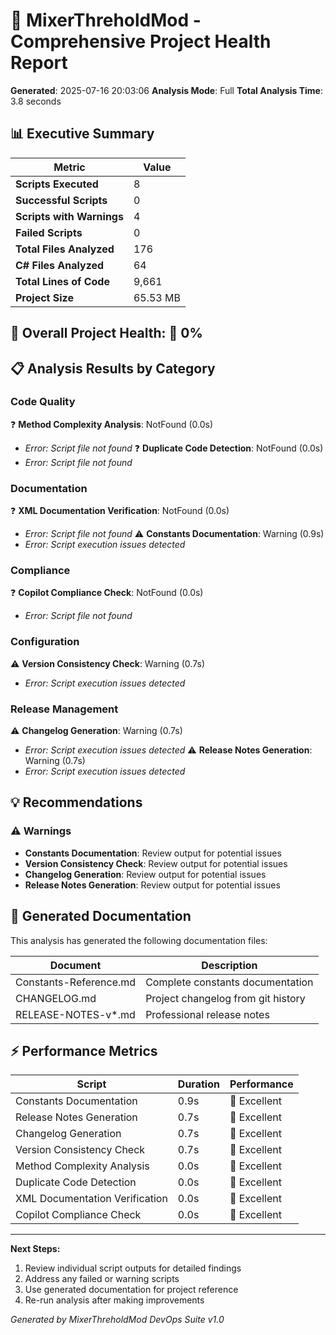 ﻿# 🚀 MixerThreholdMod - Comprehensive Project Health Report

**Generated**: 2025-07-16 20:03:06
**Analysis Mode**: Full
**Total Analysis Time**: 3.8 seconds

## 📊 Executive Summary

| Metric | Value |
|--------|-------|
| **Scripts Executed** | 8 |
| **Successful Scripts** | 0 |
| **Scripts with Warnings** | 4 |
| **Failed Scripts** | 0 |
| **Total Files Analyzed** | 176 |
| **C# Files Analyzed** | 64 |
| **Total Lines of Code** | 9,661 |
| **Project Size** | 65.53 MB |

## 🎯 Overall Project Health: 🔴 0%

## 📋 Analysis Results by Category

### Code Quality

❓ **Method Complexity Analysis**: NotFound (0.0s)
  - *Error: Script file not found*
❓ **Duplicate Code Detection**: NotFound (0.0s)
  - *Error: Script file not found*

### Documentation

❓ **XML Documentation Verification**: NotFound (0.0s)
  - *Error: Script file not found*
⚠️ **Constants Documentation**: Warning (0.9s)
  - *Error: Script execution issues detected*

### Compliance

❓ **Copilot Compliance Check**: NotFound (0.0s)
  - *Error: Script file not found*

### Configuration

⚠️ **Version Consistency Check**: Warning (0.7s)
  - *Error: Script execution issues detected*

### Release Management

⚠️ **Changelog Generation**: Warning (0.7s)
  - *Error: Script execution issues detected*
⚠️ **Release Notes Generation**: Warning (0.7s)
  - *Error: Script execution issues detected*

## 💡 Recommendations

### ⚠️ Warnings
- **Constants Documentation**: Review output for potential issues
- **Version Consistency Check**: Review output for potential issues
- **Changelog Generation**: Review output for potential issues
- **Release Notes Generation**: Review output for potential issues

## 📄 Generated Documentation

This analysis has generated the following documentation files:

| Document | Description |
|----------|-------------|
| Constants-Reference.md | Complete constants documentation |
| CHANGELOG.md | Project changelog from git history |
| RELEASE-NOTES-v*.md | Professional release notes |

## ⚡ Performance Metrics

| Script | Duration | Performance |
|--------|----------|-------------|
| Constants Documentation | 0.9s | 🚀 Excellent |
| Release Notes Generation | 0.7s | 🚀 Excellent |
| Changelog Generation | 0.7s | 🚀 Excellent |
| Version Consistency Check | 0.7s | 🚀 Excellent |
| Method Complexity Analysis | 0.0s | 🚀 Excellent |
| Duplicate Code Detection | 0.0s | 🚀 Excellent |
| XML Documentation Verification | 0.0s | 🚀 Excellent |
| Copilot Compliance Check | 0.0s | 🚀 Excellent |

---

**Next Steps:**
1. Review individual script outputs for detailed findings
2. Address any failed or warning scripts
3. Use generated documentation for project reference
4. Re-run analysis after making improvements

*Generated by MixerThreholdMod DevOps Suite v1.0*
